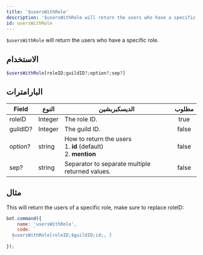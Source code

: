 ```yaml
---
title: '$usersWithRole'
description: '$usersWithRole will return the users who have a specific role.'
id: usersWithRole
---
```


`$usersWithRole` will return the users who have a specific role.

## الاستخدام

```php
$usersWithRole[roleID;guildID?;option?;sep?]
```

## البارامترات

| Field    | النوع   | الديسكبربشين                                                                         | مطلوب |
| -------- | ------- | ------------------------------------------------------------------------------------ |:-----:|
| roleID   | Integer | The role ID.                                                                         | true  |
| guildID? | Integer | The guild ID.                                                                        | false |
| option?  | string  | How to return the users <br /> 1. **id** (default) <br /> 2. **mention** | false |
| sep?     | string  | Separator to separate multiple returned values.                                      | false |

## مثال

This will return the users of a specific role, make sure to replace roleID:

```javascript
bot.command({
    name: 'usersWithRole',
    code: `
  $usersWithRole[roleID;$guildID;id;, ]
  `
});
```
